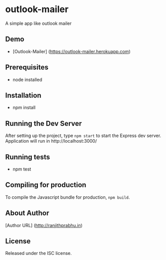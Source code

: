 # outlook-mailer
A simple app like outlook mailer


Demo
----------------------------------
* [Outlook-Mailer] (https://outlook-mailer.herokuapp.com)

Prerequisites
----------------------------------
* node installed

Installation
--------------------------------------
* npm install

Running the Dev Server
--------------------------------------
After setting up the project, type `npm start` to start the Express dev server.
Application will run in http://localhost:3000/

Running tests
--------------------------------------
* npm test

Compiling for production
---------------------------------------
To compile the Javascript bundle for production, `npm build`.

About Author
---------------------------------------
[Author URL] (http://ranjithprabhu.in)

License
---------------------------------------
Released under the ISC license.
